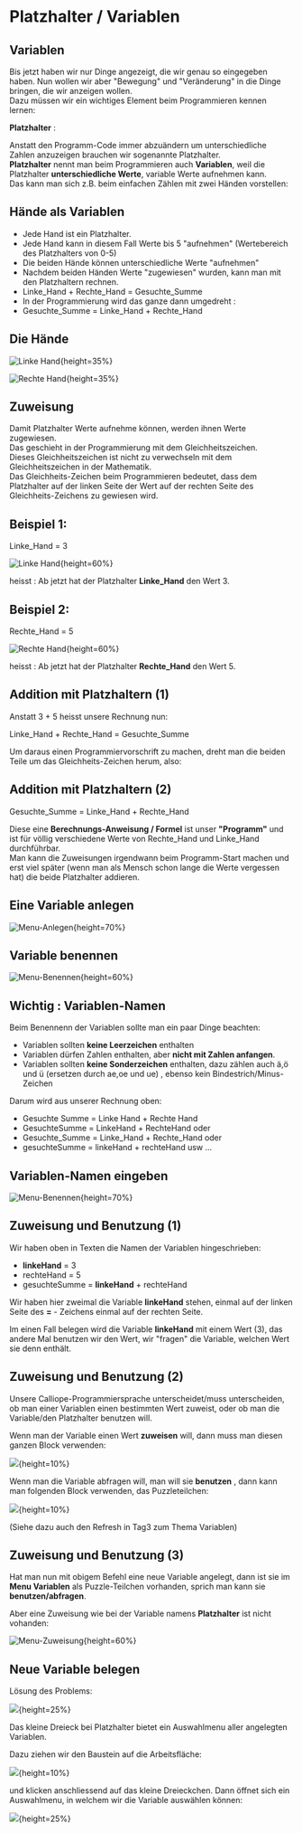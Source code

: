 # Platzhalter / Variablen 

## Variablen

Bis jetzt haben wir nur Dinge angezeigt, die wir genau so eingegeben haben. Nun wollen wir aber "Bewegung" und "Veränderung" in die Dinge bringen, die wir anzeigen wollen.  
Dazu müssen wir  ein wichtiges Element beim Programmieren kennen lernen:   

__Platzhalter__ : 

Anstatt den Programm-Code immer abzuändern um unterschiedliche Zahlen anzuzeigen brauchen wir sogenannte Platzhalter.  
__Platzhalter__ nennt man beim Programmieren auch __Variablen__, weil die Platzhalter __unterschiedliche Werte__, variable Werte aufnehmen kann.  
Das kann man sich z.B. beim einfachen Zählen mit zwei Händen vorstellen:  

## Hände als Variablen
- Jede Hand ist ein Platzhalter.  
- Jede Hand kann in diesem Fall Werte bis 5 "aufnehmen" (Wertebereich des Platzhalters von 0-5)
- Die beiden Hände können unterschiedliche Werte "aufnehmen"
- Nachdem beiden Händen Werte "zugewiesen" wurden, kann man mit den Platzhaltern rechnen.
- Linke_Hand + Rechte_Hand = Gesuchte_Summe
- In der Programmierung wird das ganze dann umgedreht :
- Gesuchte_Summe = Linke_Hand + Rechte_Hand  

## Die Hände

![Linke Hand](pics/ZaehlendeHaende_L.png){height=35%}

![Rechte Hand](pics/ZaehlendeHaende_R.png){height=35%}

## Zuweisung

Damit Platzhalter Werte aufnehme können, werden ihnen Werte zugewiesen.  
Das geschieht in der Programmierung mit dem Gleichheitszeichen.  
Dieses Gleichheitszeichen ist nicht zu verwechseln mit dem Gleichheitszeichen in der Mathematik.  
Das Gleichheits-Zeichen beim Programmieren bedeutet, dass dem Platzhalter auf der linken Seite der Wert auf der rechten Seite des Gleichheits-Zeichens zu gewiesen wird.

## Beispiel 1: 

Linke_Hand = 3  

![Linke Hand](pics/LinkeHand_3.png){height=60%}

heisst : Ab jetzt hat der Platzhalter __Linke_Hand__ den Wert 3.

## Beispiel 2:

Rechte_Hand = 5 

![Rechte Hand](pics/RechteHand_5.png){height=60%}

heisst : Ab jetzt hat der Platzhalter __Rechte_Hand__ den Wert 5.

## Addition mit Platzhaltern (1)

Anstatt 3 + 5 heisst unsere Rechnung nun:

Linke_Hand + Rechte_Hand = Gesuchte_Summe

Um daraus einen Programmiervorschrift zu machen, dreht man die beiden Teile um das Gleichheits-Zeichen herum, also:

## Addition mit Platzhaltern (2)

Gesuchte_Summe = Linke_Hand + Rechte_Hand 

Diese eine __Berechnungs-Anweisung / Formel__ ist unser __"Programm"__ und ist für völlig verschiedene Werte von Rechte_Hand und Linke_Hand durchführbar.  
Man kann die Zuweisungen irgendwann beim Programm-Start machen und erst viel später (wenn man als Mensch schon lange die Werte vergessen hat) die beide Platzhalter addieren.


## Eine Variable anlegen

![Menu-Anlegen](pics/PlatzhalterAnlegenMenu.png){height=70%}


## Variable benennen

![Menu-Benennen](pics/PlatzhalterBenennenMenu.png){height=60%}

## Wichtig : Variablen-Namen

Beim Benennenn der Variablen sollte man ein paar Dinge beachten:

* Variablen sollten __keine Leerzeichen__ enthalten
* Variablen dürfen Zahlen enthalten, aber __nicht mit Zahlen anfangen__.
* Variablen sollten __keine Sonderzeichen__ enthalten, dazu zählen auch ä,ö und ü (ersetzen durch ae,oe und ue) , ebenso kein Bindestrich/Minus-Zeichen

Darum wird aus unserer Rechnung oben:

* Gesuchte Summe = Linke Hand + Rechte Hand
* GesuchteSumme = LinkeHand + RechteHand            oder
* Gesuchte_Summe = Linke_Hand + Rechte_Hand       oder
* gesuchteSumme = linkeHand + rechteHand               usw ...



## Variablen-Namen eingeben

![Menu-Benennen](pics/PlatzhalterBenennenMenu_2.png){height=70%}




## Zuweisung und Benutzung (1)

Wir haben oben in Texten die Namen der Variablen hingeschrieben: 



* __linkeHand__ = 3
* rechteHand = 5
* gesuchteSumme = __linkeHand__ + rechteHand 

Wir haben hier zweimal die Variable __linkeHand__ stehen, einmal auf der linken Seite des __=__ - Zeichens einmal auf der rechten Seite.

Im einen Fall belegen wird die Variable __linkeHand__ mit einem Wert (3), das andere Mal benutzen wir den Wert, wir "fragen" die Variable, welchen Wert sie denn enthält.

## Zuweisung und Benutzung (2)

Unsere Calliope-Programmiersprache unterscheidet/muss unterscheiden, ob man einer Variablen einen bestimmten Wert zuweist, oder ob man die Variable/den Platzhalter benutzen will.



Wenn man der Variable einen Wert __zuweisen__ will, dann muss man diesen ganzen Block verwenden:   

![](pics/VariableZuweisen.png){height=10%}

Wenn man die Variable abfragen will, man will sie __benutzen__ , dann kann man folgenden Block verwenden, das Puzzleteilchen:

![](pics/VariableBenutzen.png){height=10%}

(Siehe dazu auch den Refresh in Tag3 zum Thema Variablen)

## Zuweisung und Benutzung (3)

Hat man nun mit obigem Befehl eine neue Variable angelegt, dann ist sie im __Menu Variablen__ als Puzzle-Teilchen vorhanden, sprich man kann sie __benutzen/abfragen__.

Aber eine Zuweisung wie bei der Variable namens __Platzhalter__ ist nicht vohanden: 

![Menu-Zuweisung](pics/PlatzhalterZuweisungMenu.png){height=60%}


## Neue Variable belegen

Lösung des Problems:

![](pics/VariablenAuswahl.png){height=25%}


Das kleine Dreieck bei Platzhalter bietet ein Auswahlmenu aller angelegten Variablen.

Dazu ziehen wir den Baustein auf die Arbeitsfläche:

![](pics/VariableAufArbeitsFlaeche.png){height=10%}

und klicken anschliessend auf das kleine Dreieckchen. Dann öffnet sich ein Auswahlmenu, in welchem wir die Variable auswählen können:

![](pics/VariablenAuswahlMenu.png){height=25%}


